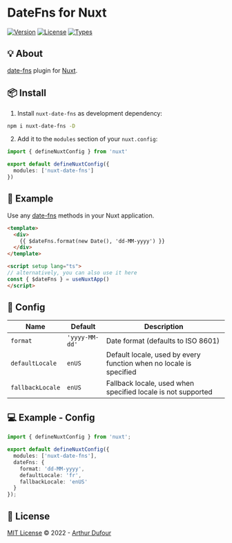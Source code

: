  <h1>DateFns for Nuxt</h1>
 
<p>
  <a href="https://www.npmjs.com/package/nuxt-date-fns"><img src="https://badgen.net/npm/v/nuxt-date-fns" alt="Version"></a>
  <a href="https://www.npmjs.com/package/nuxt-date-fns"><img src="https://badgen.net/npm/license/nuxt-date-fns" alt="License"></a>
  <a href="https://www.npmjs.com/package/nuxt-date-fns"><img src="https://badgen.net/npm/types/nuxt-date-fns" alt="Types"></a>
</p>
   
## 💡 About

[date-fns](https://date-fns.org/) plugin for [Nuxt](https://nuxtjs.org).

## 📦 Install

1. Install `nuxt-date-fns` as development dependency:

```bash
npm i nuxt-date-fns -D
```

2. Add it to the `modules` section of your `nuxt.config`:

```ts
import { defineNuxtConfig } from 'nuxt'

export default defineNuxtConfig({
  modules: ['nuxt-date-fns']
})
```

## 🚀 Example

Use any [date-fns](https://date-fns.org/) methods in your Nuxt application.

```html
<template>
  <div>
    {{ $dateFns.format(new Date(), 'dd-MM-yyyy') }}
  </div>
</template>

<script setup lang="ts">
// alternatively, you can also use it here
const { $dateFns } = useNuxtApp()
</script>
```

## 🔨 Config

| Name             | Default       | Description                                                                      |
| ---------------- | ------------- | -------------------------------------------------------------------------------- |
| `format`         | `'yyyy-MM-dd'` | Date format (defaults to ISO 8601)                                               |
| `defaultLocale`  | `enUS`        | Default locale, used by every function when no locale is specified               |
| `fallbackLocale` | `enUS`        | Fallback locale, used when specified locale is not supported                     |

## 💻 Example - Config

```ts
import { defineNuxtConfig } from 'nuxt';

export default defineNuxtConfig({
  modules: ['nuxt-date-fns'],
  dateFns: {
    format: 'dd-MM-yyyy',
    defaultLocale: 'fr',
    fallbackLocale: 'enUS'
  }
});
```

## 📄 License

[MIT License](https://github.com/woosy/nuxt-date-fns/blob/master/LICENSE) © 2022 - [Arthur Dufour](https://github.com/woosy)